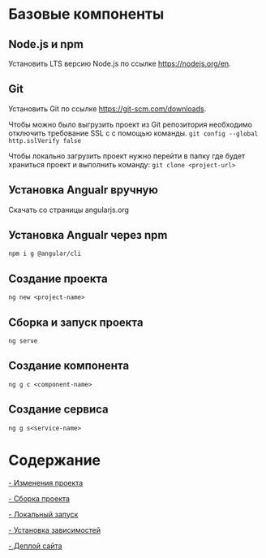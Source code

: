 # Базовые компоненты
## Node.js и npm
Установить LTS версию Node.js по ссылке https://nodejs.org/en.

## Git
Установить Git по ссылке https://git-scm.com/downloads.

Чтобы можно было выгрузить проект из Git репозитория необходимо отключить требование SSL c с помощью команды.
```git config --global http.sslVerify false```

Чтобы локально загрузить проект нужно перейти в папку где будет храниться проект и выполнить команду:
```git clone <project-url>```

## Установка Angualr вручную
Скачать со страницы angularjs.org

## Установка Angualr через npm
```npm i g @angular/cli```

## Создание проекта
```ng new <project-name>```

## Сборка и запуск проекта
```ng serve```

## Создание компонента
```ng g c <component-name>```

## Создание сервиса
```ng g s<service-name>```


# Содержание
[- Изменения проекта](https://github.com/FantomNexx/pages-angular-tips/blob/master/project-change.md)

[- Сборка проекта](https://github.com/FantomNexx/pages-angular-tips/blob/master/compiling-project.md)

[- Локальный запуск](https://github.com/FantomNexx/pages-angular-tips/blob/master/local-run.md)

[- Установка зависимостей](https://github.com/FantomNexx/pages-angular-tips/blob/master/settings-dependencies.md)

[- Деплой сайта](https://github.com/FantomNexx/pages-angular-tips/blob/master/site-deploy.md)







